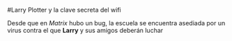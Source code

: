 #Larry Plotter y la clave secreta del wifi

Desde que en *Matrix* hubo un bug, la escuela se encuentra asediada por un virus contra el que **Larry** y sus amigos deberán luchar
